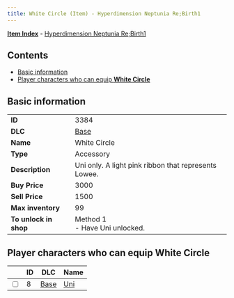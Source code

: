 ```yaml
---
title: White Circle (Item) - Hyperdimension Neptunia Re;Birth1
---
```


[**Item Index**](/neptunia/rb1/item/index.html) - [Hyperdimension Neptunia Re;Birth1](/neptunia/rb1)

## Contents

- [Basic information](#basic-information)
- [Player characters who can equip **White Circle**](#player-characters-who-can-equip-white-circle)
## Basic information

|   |   |
| -- | -- |
| **ID** | 3384 |
| **DLC** | [Base](/neptunia/rb1/dlc/1-base.html) |
| **Name** | White Circle |
| **Type** | Accessory |
| **Description** | Uni only. A light pink ribbon that represents Lowee. |
| **Buy Price** | 3000 |
| **Sell Price** | 1500 |
| **Max inventory** | 99 |
| **To unlock in shop** | Method 1<br />- Have Uni unlocked. |


## Player characters who can equip **White Circle**

|    | ID | DLC | Name |
| -- | -- | --- | ---- |
| <input type="checkbox" id="rb1-player-1-8" class="trackbox" /> | 8 | [Base](/neptunia/rb1/dlc/1-base.html) | [Uni](/neptunia/rb1/player/1-8-uni.html) |
